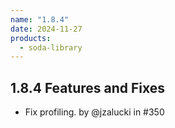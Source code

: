 ```yaml
---
name: "1.8.4"
date: 2024-11-27
products:
  - soda-library
---
```


## 1.8.4 Features and Fixes

* Fix profiling. by @jzalucki in #350